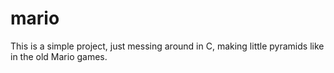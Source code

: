 # mario

This is a simple project, just messing around in C, making little pyramids like in the old Mario games. 
